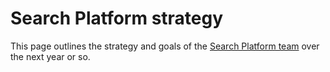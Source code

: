 # Search Platform strategy

This page outlines the strategy and goals of the [Search Platform team](../../../departments/engineering/teams/search/core.md) over the next year or so.
